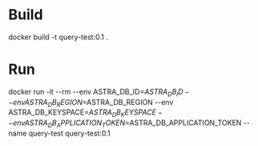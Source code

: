 # Build

docker build -t query-test:0.1 .

# Run

docker run -it --rm --env ASTRA_DB_ID=$ASTRA_DB_ID --env ASTRA_DB_REGION=$ASTRA_DB_REGION --env ASTRA_DB_KEYSPACE=$ASTRA_DB_KEYSPACE --env ASTRA_DB_APPLICATION_TOKEN=$ASTRA_DB_APPLICATION_TOKEN --name query-test query-test:0.1

